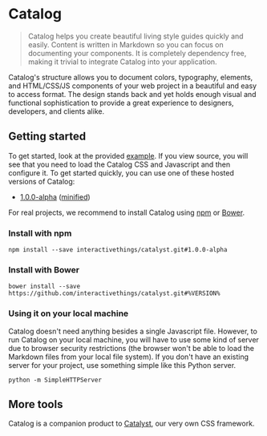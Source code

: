 # Catalog

> Catalog helps you create beautiful living style guides quickly and easily. Content is written in Markdown so you can focus on documenting your components. It is completely dependency free, making it trivial to integrate Catalog into your application.

Catalog's structure allows you to document colors, typography, elements, and HTML/CSS/JS components of your web project in a beautiful and easy to access format. The design stands back and yet holds enough visual and functional sophistication to provide a great experience to designers, developers, and clients alike.

## Getting started

To get started, look at the provided <a href="#/example">example</a>. If you view source, you will see that you need to load the Catalog CSS and Javascript and then configure it. To get started quickly, you can use one of these hosted versions of Catalog:

<ul><li><a href="http://interactivethings.github.io/catalog/1.0.0-alpha/catalog.js">1.0.0-alpha</a> (<a href="http://interactivethings.github.io/catalog/1.0.0-alpha/catalog.min.js">minified</a>)</li></ul>

For real projects, we recommend to install Catalog using [npm](https://www.npmjs.org/) or [Bower](http://bower.io/).

### Install with npm

```code
npm install --save interactivethings/catalyst.git#1.0.0-alpha
```

### Install with Bower

```code
bower install --save https://github.com/interactivethings/catalyst.git#%VERSION%
```

### Using it on your local machine

Catalog doesn't need anything besides a single Javascript file. However, to run Catalog on your local machine, you will have to use some kind of server due to browser security restrictions (the browser won't be able to load the Markdown files from your local file system). If you don't have an existing server for your project, use something simple like this Python server.

```code
python -m SimpleHTTPServer
```

## More tools

Catalog is a companion product to <a href="http://interactivethings.github.io/catalyst/#/">Catalyst</a>, our very own CSS framework.

